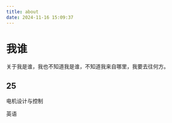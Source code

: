 ```yaml
---
title: about
date: 2024-11-16 15:09:37
---
```


# 我谁

关于我是谁，我也不知道我是谁，不知道我来自哪里，我要去往何方。

## 25

电机设计与控制

英语